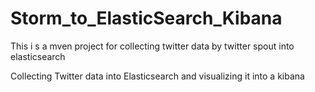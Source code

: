 # Storm_to_ElasticSearch_Kibana

This i s a mven project for  collecting  twitter data by twitter spout into elasticsearch


Collecting Twitter data into Elasticsearch and visualizing it into a kibana
